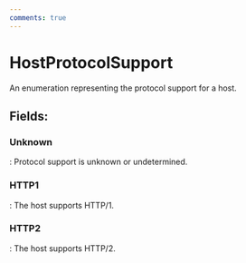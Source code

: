 ```yaml
---
comments: true
---
```

# HostProtocolSupport

An enumeration representing the protocol support for a host. 

## **Fields**:
### **Unknown**
: Protocol support is unknown or undetermined. 
### **HTTP1**
: The host supports HTTP/1. 
### **HTTP2**
: The host supports HTTP/2. 